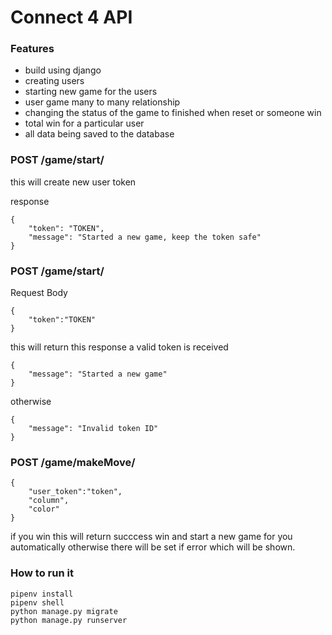 # Connect 4 API

### Features

- build using django
- creating users
- starting new game for the users
- user game many to many relationship
- changing the status of the game to finished when reset or someone win
- total win for a particular user
- all data being saved to the database

### POST /game/start/

this will create new user token 

response

```
{
    "token": "TOKEN",
    "message": "Started a new game, keep the token safe"
}
```

### POST /game/start/

Request Body

```
{
    "token":"TOKEN"
}
```

this will return this response a valid token is received

```
{
    "message": "Started a new game"
}
```

otherwise
```
{
    "message": "Invalid token ID"
}
```

### POST /game/makeMove/

```
{
    "user_token":"token",
    "column",
    "color"
}
```

if you win this will return succcess win and start a new game for you automatically otherwise there will be set if error which will be shown.

### How to run it

```
pipenv install 
pipenv shell 
python manage.py migrate
python manage.py runserver
```